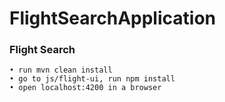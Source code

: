 # FlightSearchApplication

### Flight Search
	• run mvn clean install
	• go to js/flight-ui, run npm install
	• open localhost:4200 in a browser	

